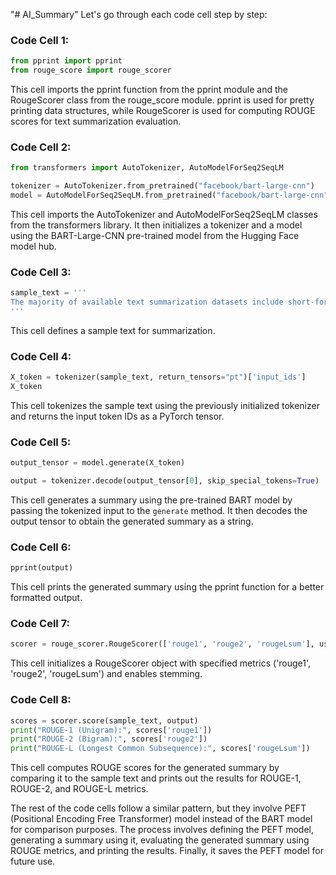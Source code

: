 "# AI_Summary" 
Let's go through each code cell step by step:

### Code Cell 1:
```python
from pprint import pprint
from rouge_score import rouge_scorer
```
This cell imports the pprint function from the pprint module and the RougeScorer class from the rouge_score module. pprint is used for pretty printing data structures, while RougeScorer is used for computing ROUGE scores for text summarization evaluation.

### Code Cell 2:
```python
from transformers import AutoTokenizer, AutoModelForSeq2SeqLM

tokenizer = AutoTokenizer.from_pretrained("facebook/bart-large-cnn")
model = AutoModelForSeq2SeqLM.from_pretrained("facebook/bart-large-cnn")
```
This cell imports the AutoTokenizer and AutoModelForSeq2SeqLM classes from the transformers library. It then initializes a tokenizer and a model using the BART-Large-CNN pre-trained model from the Hugging Face model hub.

### Code Cell 3:
```python
sample_text = '''
The majority of available text summarization datasets include short-form source documents that lack long-range causal and temporal dependencies, and often contain strong layout and stylistic biases. While relevant, such datasets will offer limited challenges for future generations of text summarization systems. We address these issues by introducing BookSum, a collection of datasets for long-form narrative summarization. Our dataset covers source documents from the literature domain, such as novels, plays and stories, and includes highly abstractive, human written summaries on three levels of granularity of increasing difficulty: paragraph-, chapter-, and book-level. The domain and structure of our dataset poses a unique set of challenges for summarization systems, which include: processing very long documents, non-trivial causal and temporal dependencies, and rich discourse structures. To facilitate future work, we trained and evaluated multiple extractive and abstractive summarization models as baselines for our dataset.
'''
```
This cell defines a sample text for summarization.

### Code Cell 4:
```python
X_token = tokenizer(sample_text, return_tensors="pt")['input_ids']
X_token
```
This cell tokenizes the sample text using the previously initialized tokenizer and returns the input token IDs as a PyTorch tensor.

### Code Cell 5:
```python
output_tensor = model.generate(X_token)

output = tokenizer.decode(output_tensor[0], skip_special_tokens=True)
```
This cell generates a summary using the pre-trained BART model by passing the tokenized input to the `generate` method. It then decodes the output tensor to obtain the generated summary as a string.

### Code Cell 6:
```python
pprint(output)
```
This cell prints the generated summary using the pprint function for a better formatted output.

### Code Cell 7:
```python
scorer = rouge_scorer.RougeScorer(['rouge1', 'rouge2', 'rougeLsum'], use_stemmer=True)
```
This cell initializes a RougeScorer object with specified metrics ('rouge1', 'rouge2', 'rougeLsum') and enables stemming.

### Code Cell 8:
```python
scores = scorer.score(sample_text, output)
print("ROUGE-1 (Unigram):", scores['rouge1'])
print("ROUGE-2 (Bigram):", scores['rouge2'])
print("ROUGE-L (Longest Common Subsequence):", scores['rougeLsum'])
```
This cell computes ROUGE scores for the generated summary by comparing it to the sample text and prints out the results for ROUGE-1, ROUGE-2, and ROUGE-L metrics.

The rest of the code cells follow a similar pattern, but they involve PEFT (Positional Encoding Free Transformer) model instead of the BART model for comparison purposes. The process involves defining the PEFT model, generating a summary using it, evaluating the generated summary using ROUGE metrics, and printing the results. Finally, it saves the PEFT model for future use.
